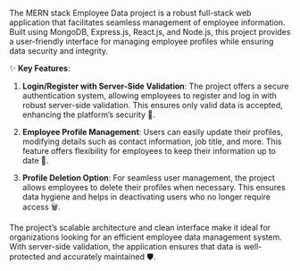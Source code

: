 The MERN stack Employee Data project is a robust full-stack web application that facilitates seamless management of employee information. Built using MongoDB, Express.js, React.js, and Node.js, this project provides a user-friendly interface for managing employee profiles while ensuring data security and integrity.

✨ **Key Features**:
1. **Login/Register with Server-Side Validation**: The project offers a secure authentication system, allowing employees to register and log in with robust server-side validation. This ensures only valid data is accepted, enhancing the platform’s security 🔐.
  
2. **Employee Profile Management**: Users can easily update their profiles, modifying details such as contact information, job title, and more. This feature offers flexibility for employees to keep their information up to date 🔄.

3. **Profile Deletion Option**: For seamless user management, the project allows employees to delete their profiles when necessary. This ensures data hygiene and helps in deactivating users who no longer require access 🗑️.

The project’s scalable architecture and clean interface make it ideal for organizations looking for an efficient employee data management system. With server-side validation, the application ensures that data is well-protected and accurately maintained 🛡️.
